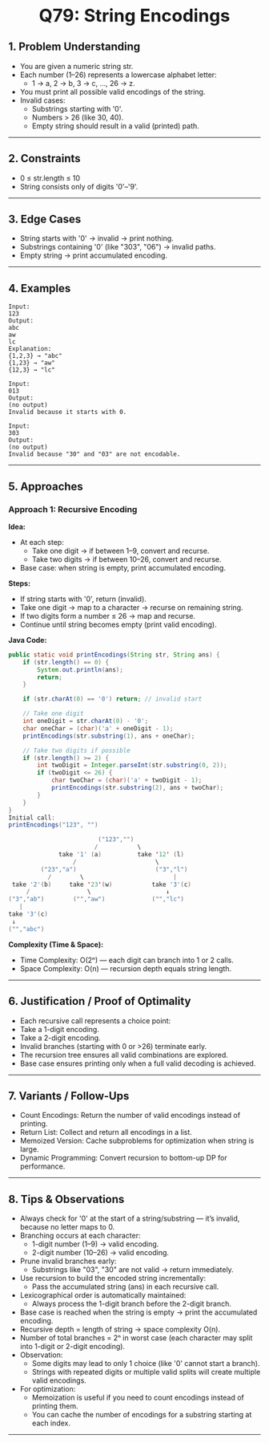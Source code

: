 <!-- #region 79-String Encodings -->

<h1 style="text-align:center; font-size:2.5em; font-weight:bold;">Q79: String Encodings</h1>

## 1. Problem Understanding

- You are given a numeric string str.
- Each number (1–26) represents a lowercase alphabet letter:
  * 1 → a, 2 → b, 3 → c, …, 26 → z.
- You must print all possible valid encodings of the string.
- Invalid cases:
  * Substrings starting with '0'.
  * Numbers > 26 (like 30, 40).
  * Empty string should result in a valid (printed) path.
---

## 2. Constraints

- 0 ≤ str.length ≤ 10
- String consists only of digits '0'–'9'.
---

## 3. Edge Cases

- String starts with '0' → invalid → print nothing.
- Substrings containing '0' (like "303", "06") → invalid paths.
- Empty string → print accumulated encoding.
---

## 4. Examples

```text
Input:
123
Output:
abc
aw
lc
Explanation:
{1,2,3} → "abc"
{1,23} → "aw"
{12,3} → "lc"

Input:
013
Output:
(no output)
Invalid because it starts with 0.

Input:
303
Output:
(no output)
Invalid because "30" and "03" are not encodable.
```

---

## 5. Approaches

### Approach 1: Recursive Encoding

**Idea:**
- At each step:
  * Take one digit → if between 1–9, convert and recurse.
  * Take two digits → if between 10–26, convert and recurse.
- Base case: when string is empty, print accumulated encoding.

**Steps:**
- If string starts with '0', return (invalid).
- Take one digit → map to a character → recurse on remaining string.
- If two digits form a number ≤ 26 → map and recurse.
- Continue until string becomes empty (print valid encoding).

**Java Code:**
```java
public static void printEncodings(String str, String ans) {
    if (str.length() == 0) {
        System.out.println(ans);
        return;
    }

    if (str.charAt(0) == '0') return; // invalid start

    // Take one digit
    int oneDigit = str.charAt(0) - '0';
    char oneChar = (char)('a' + oneDigit - 1);
    printEncodings(str.substring(1), ans + oneChar);

    // Take two digits if possible
    if (str.length() >= 2) {
        int twoDigit = Integer.parseInt(str.substring(0, 2));
        if (twoDigit <= 26) {
            char twoChar = (char)('a' + twoDigit - 1);
            printEncodings(str.substring(2), ans + twoChar);
        }
    }
}
Initial call:
printEncodings("123", "")

                         ("123","")
                        /           \
              take '1' (a)          take '12' (l)
                  /                      \
         ("23","a")                      ("3","l")
           /        \                         |
 take '2'(b)     take '23'(w)           take '3'(c)
     /                \                     ↓
("3","ab")        ("","aw")             ("","lc")
   |
take '3'(c)
 ↓
("","abc")
```

**Complexity (Time & Space):**
- Time Complexity: O(2ⁿ) — each digit can branch into 1 or 2 calls.
- Space Complexity: O(n) — recursion depth equals string length.

---

## 6. Justification / Proof of Optimality

- Each recursive call represents a choice point:
- Take a 1-digit encoding.
- Take a 2-digit encoding.
- Invalid branches (starting with 0 or >26) terminate early.
- The recursion tree ensures all valid combinations are explored.
- Base case ensures printing only when a full valid decoding is achieved.
---

## 7. Variants / Follow-Ups

- Count Encodings: Return the number of valid encodings instead of printing.
- Return List: Collect and return all encodings in a list.
- Memoized Version: Cache subproblems for optimization when string is large.
- Dynamic Programming: Convert recursion to bottom-up DP for performance.
---

## 8. Tips & Observations

- Always check for '0' at the start of a string/substring — it’s invalid, because no letter maps to 0.
- Branching occurs at each character:
  * 1-digit number (1–9) → valid encoding.
  * 2-digit number (10–26) → valid encoding.
- Prune invalid branches early:
  * Substrings like "03", "30" are not valid → return immediately.
- Use recursion to build the encoded string incrementally:
  * Pass the accumulated string (ans) in each recursive call.
- Lexicographical order is automatically maintained:
  * Always process the 1-digit branch before the 2-digit branch.
- Base case is reached when the string is empty → print the accumulated encoding.
- Recursive depth = length of string → space complexity O(n).
- Number of total branches = 2ⁿ in worst case (each character may split into 1-digit or 2-digit encoding).
- Observation:
  * Some digits may lead to only 1 choice (like '0' cannot start a branch).
  * Strings with repeated digits or multiple valid splits will create multiple valid encodings.
- For optimization:
  * Memoization is useful if you need to count encodings instead of printing them.
  * You can cache the number of encodings for a substring starting at each index.
---

<!-- #endregion -->
